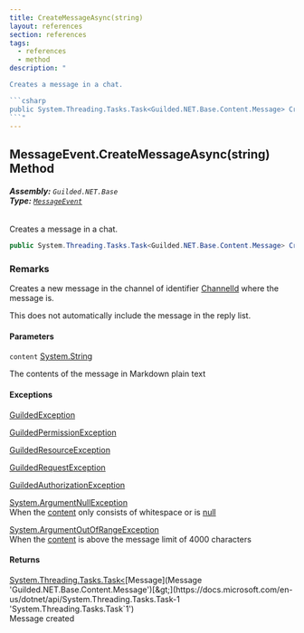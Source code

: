 ```yaml
---
title: CreateMessageAsync(string)
layout: references
section: references
tags:
  - references
  - method
description: "

Creates a message in a chat.

```csharp
public System.Threading.Tasks.Task<Guilded.NET.Base.Content.Message> CreateMessageAsync(string content);
```"
---
```


## MessageEvent.CreateMessageAsync(string) Method
###### **Assembly:** `Guilded.NET.Base`<br/>**Type:** [`MessageEvent`](MessageEvent 'Guilded.NET.Base.Events.MessageEvent')

Creates a message in a chat.

```csharp
public System.Threading.Tasks.Task<Guilded.NET.Base.Content.Message> CreateMessageAsync(string content);
```

### Remarks
  
Creates a new message in the channel of identifier [ChannelId](ChannelContent_T,S_.ChannelId 'Guilded.NET.Base.Content.ChannelContent<T,S>.ChannelId') where the message is.  
  
This does not automatically include the message in the reply list.
#### Parameters

<a name='Guilded.NET.Base.Events.MessageEvent.CreateMessageAsync(string).content'></a>

`content` [System.String](https://docs.microsoft.com/en-us/dotnet/api/System.String 'System.String')

The contents of the message in Markdown plain text

#### Exceptions

[GuildedException](GuildedException 'Guilded.NET.Base.GuildedException')

[GuildedPermissionException](GuildedPermissionException 'Guilded.NET.Base.GuildedPermissionException')

[GuildedResourceException](GuildedResourceException 'Guilded.NET.Base.GuildedResourceException')

[GuildedRequestException](GuildedRequestException 'Guilded.NET.Base.GuildedRequestException')

[GuildedAuthorizationException](GuildedAuthorizationException 'Guilded.NET.Base.GuildedAuthorizationException')

[System.ArgumentNullException](https://docs.microsoft.com/en-us/dotnet/api/System.ArgumentNullException 'System.ArgumentNullException')  
When the [content](MessageEvent.CreateMessageAsync(string)#Guilded.NET.Base.Events.MessageEvent.CreateMessageAsync(string).content 'Guilded.NET.Base.Events.MessageEvent.CreateMessageAsync(string).content') only consists of whitespace or is [null](https://docs.microsoft.com/en-us/dotnet/csharp/language-reference/keywords/null 'https://docs.microsoft.com/en-us/dotnet/csharp/language-reference/keywords/null')

[System.ArgumentOutOfRangeException](https://docs.microsoft.com/en-us/dotnet/api/System.ArgumentOutOfRangeException 'System.ArgumentOutOfRangeException')  
When the [content](MessageEvent.CreateMessageAsync(string)#Guilded.NET.Base.Events.MessageEvent.CreateMessageAsync(string).content 'Guilded.NET.Base.Events.MessageEvent.CreateMessageAsync(string).content') is above the message limit of 4000 characters

#### Returns
[System.Threading.Tasks.Task&lt;](https://docs.microsoft.com/en-us/dotnet/api/System.Threading.Tasks.Task-1 'System.Threading.Tasks.Task`1')[Message](Message 'Guilded.NET.Base.Content.Message')[&gt;](https://docs.microsoft.com/en-us/dotnet/api/System.Threading.Tasks.Task-1 'System.Threading.Tasks.Task`1')  
Message created
